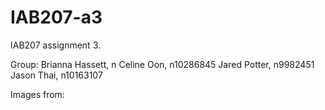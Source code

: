 # IAB207-a3
IAB207 assignment 3.

Group:
Brianna Hassett, n
Celine Oon, n10286845
Jared Potter, n9982451
Jason Thai, n10163107

Images from:
